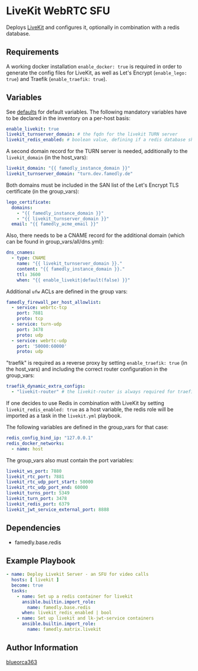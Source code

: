# LiveKit WebRTC SFU

Deploys [LiveKit](https://docs.livekit.io/home/self-hosting/vm) and configures it, 
optionally in combination with a redis database.

## Requirements

A working docker installation `enable_docker: true` is required in order to generate 
the config files for LiveKit, as well as Let's Encrypt (`enable_lego: true`) and Traefik 
(`enable_traefik: true`).

## Variables

See [defaults](defaults/main.yml) for default variables.
The following mandatory variables have to be declared in the inventory on a per-host basis:

```yaml
enable_livekit: true
livekit_turnserver_domain: # the fqdn for the livekit TURN server
livekit_redis_enabled: # boolean value, defining if a redis database shall be created for livekit
```

A second domain record for the TURN server is needed, 
additionally to the `livekit_domain` (in the host_vars):

```yaml
livekit_domain: "{{ famedly_instance_domain }}"
livekit_turnserver_domain: "turn.dev.famedly.de"
```

Both domains must be included in the SAN list of the Let's Encrypt TLS
certificate (in the group_vars):

```yaml
lego_certificate:
  domains:
    - "{{ famedly_instance_domain }}"
    - "{{ livekit_turnserver_domain }}"
  email: "{{ famedly_acme_email }}"
```

Also, there needs to be a CNAME record for the additional 
domain (which can be found in group_vars/all/dns.yml):

```yaml
dns_cnames:
  - type: CNAME
    name: "{{ livekit_turnserver_domain }}."
    content: "{{ famedly_instance_domain }}."
    ttl: 3600
    when: "{{ enable_livekit|default(false) }}"
```

Additional `ufw` ACLs are defined in the group vars:

```yaml
famedly_firewall_per_host_allowlist:
  - service: webrtc-tcp
    port: 7881
    proto: tcp
  - service: turn-udp
    port: 3478
    proto: udp
  - service: webrtc-udp
    port: '50000:60000'
    proto: udp
```

"traefik" is required as a reverse proxy by setting `enable_traefik: true` (in the host_vars)
and including the correct router configuration in the group_vars:

```yaml
traefik_dynamic_extra_configs:
  - "livekit-router" # the livekit-router is always required for traefik to work properly
```

If one decides to use Redis in combination with LiveKit by setting `livekit_redis_enabled: true` as 
a host variable, the redis role will be imported as a task in the `livekit.yml` playbook.

The following variables are defined in the group_vars for that case:

```yaml
redis_config_bind_ip: "127.0.0.1"
redis_docker_networks:
  - name: host
```

The group_vars also must contain the port variables:

```yaml
livekit_ws_port: 7880
livekit_rtc_port: 7881
livekit_rtc_udp_port_start: 50000
livekit_rtc_udp_port_end: 60000
livekit_turns_port: 5349
livekit_turn_port: 3478
livekit_redis_port: 6379
livekit_jwt_service_external_port: 8888
```

## Dependencies

- famedly.base.redis

## Example Playbook

```yaml
- name: Deploy Livekit Server - an SFU for video calls
  hosts: [ livekit ]
  become: true
  tasks:
    - name: Set up a redis container for livekit
      ansible.builtin.import_role:
        name: famedly.base.redis
      when: livekit_redis_enabled | bool
    - name: Set up livekit and lk-jwt-service containers
      ansible.builtin.import_role:
        name: famedly.matrix.livekit
```

Author Information
------------------

[blueorca363](https://github.com/blueorca363)
